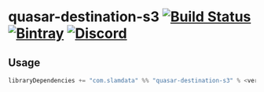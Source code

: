 # quasar-destination-s3 [![Build Status](https://travis-ci.org/slamdata/quasar-destination-s3.svg?branch=master)](https://travis-ci.org/slamdata/quasar-destination-s3) [![Bintray](https://img.shields.io/bintray/v/slamdata-inc/maven-public/quasar-destination-s3.svg)](https://bintray.com/slamdata-inc/maven-public/quasar-destination-s3) [![Discord](https://img.shields.io/discord/373302030460125185.svg?logo=discord)](https://discord.gg/QNjwCg6)

## Usage

```sbt
libraryDependencies += "com.slamdata" %% "quasar-destination-s3" % <version>
```
